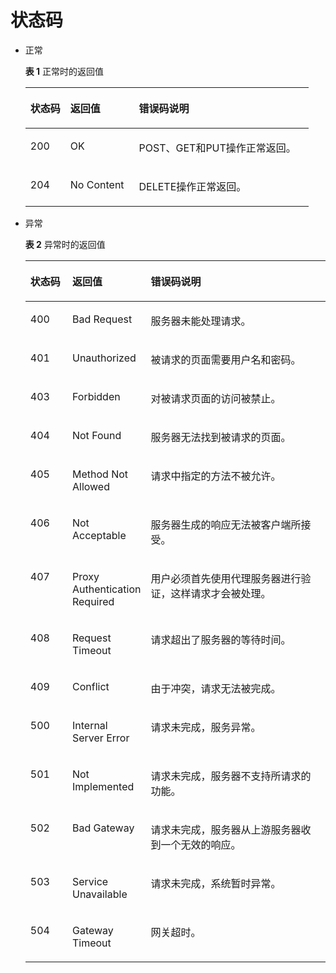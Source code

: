 # 状态码<a name="vpcep_08_0001"></a>

-   正常

    **表 1**  正常时的返回值

    <a name="ref520876711"></a>
    <table><thead align="left"><tr id="row57387379"><th class="cellrowborder" valign="top" width="14.14%" id="mcps1.2.4.1.1"><p id="p17866107"><a name="p17866107"></a><a name="p17866107"></a>状态码</p>
    </th>
    <th class="cellrowborder" valign="top" width="24.240000000000002%" id="mcps1.2.4.1.2"><p id="p37868539"><a name="p37868539"></a><a name="p37868539"></a>返回值</p>
    </th>
    <th class="cellrowborder" valign="top" width="61.62%" id="mcps1.2.4.1.3"><p id="p47452828"><a name="p47452828"></a><a name="p47452828"></a>错误码说明</p>
    </th>
    </tr>
    </thead>
    <tbody><tr id="row18473861"><td class="cellrowborder" valign="top" width="14.14%" headers="mcps1.2.4.1.1 "><p id="p19987807"><a name="p19987807"></a><a name="p19987807"></a>200</p>
    </td>
    <td class="cellrowborder" valign="top" width="24.240000000000002%" headers="mcps1.2.4.1.2 "><p id="p8399698"><a name="p8399698"></a><a name="p8399698"></a>OK</p>
    </td>
    <td class="cellrowborder" valign="top" width="61.62%" headers="mcps1.2.4.1.3 "><p id="p9286917"><a name="p9286917"></a><a name="p9286917"></a>POST、GET和PUT操作正常返回。</p>
    </td>
    </tr>
    <tr id="row16473390"><td class="cellrowborder" valign="top" width="14.14%" headers="mcps1.2.4.1.1 "><p id="p59276196"><a name="p59276196"></a><a name="p59276196"></a>204</p>
    </td>
    <td class="cellrowborder" valign="top" width="24.240000000000002%" headers="mcps1.2.4.1.2 "><p id="p36642608"><a name="p36642608"></a><a name="p36642608"></a>No Content</p>
    </td>
    <td class="cellrowborder" valign="top" width="61.62%" headers="mcps1.2.4.1.3 "><p id="p15261239"><a name="p15261239"></a><a name="p15261239"></a>DELETE操作正常返回。</p>
    </td>
    </tr>
    </tbody>
    </table>


-   异常

    **表 2**  异常时的返回值

    <a name="table651062517217"></a>
    <table><thead align="left"><tr id="row251182532119"><th class="cellrowborder" valign="top" width="14.14%" id="mcps1.2.4.1.1"><p id="p7511182512110"><a name="p7511182512110"></a><a name="p7511182512110"></a>状态码</p>
    </th>
    <th class="cellrowborder" valign="top" width="24.240000000000002%" id="mcps1.2.4.1.2"><p id="p19511325192115"><a name="p19511325192115"></a><a name="p19511325192115"></a>返回值</p>
    </th>
    <th class="cellrowborder" valign="top" width="61.62%" id="mcps1.2.4.1.3"><p id="p1651110257218"><a name="p1651110257218"></a><a name="p1651110257218"></a>错误码说明</p>
    </th>
    </tr>
    </thead>
    <tbody><tr id="row951102515213"><td class="cellrowborder" valign="top" width="14.14%" headers="mcps1.2.4.1.1 "><p id="p155111525152112"><a name="p155111525152112"></a><a name="p155111525152112"></a>400</p>
    </td>
    <td class="cellrowborder" valign="top" width="24.240000000000002%" headers="mcps1.2.4.1.2 "><p id="p15511225162116"><a name="p15511225162116"></a><a name="p15511225162116"></a>Bad Request</p>
    </td>
    <td class="cellrowborder" valign="top" width="61.62%" headers="mcps1.2.4.1.3 "><p id="p5511425172114"><a name="p5511425172114"></a><a name="p5511425172114"></a>服务器未能处理请求。</p>
    </td>
    </tr>
    <tr id="row951172562119"><td class="cellrowborder" valign="top" width="14.14%" headers="mcps1.2.4.1.1 "><p id="p1351132512118"><a name="p1351132512118"></a><a name="p1351132512118"></a>401</p>
    </td>
    <td class="cellrowborder" valign="top" width="24.240000000000002%" headers="mcps1.2.4.1.2 "><p id="p14511525122120"><a name="p14511525122120"></a><a name="p14511525122120"></a>Unauthorized</p>
    </td>
    <td class="cellrowborder" valign="top" width="61.62%" headers="mcps1.2.4.1.3 "><p id="p651102552120"><a name="p651102552120"></a><a name="p651102552120"></a>被请求的页面需要用户名和密码。</p>
    </td>
    </tr>
    <tr id="row1851172512212"><td class="cellrowborder" valign="top" width="14.14%" headers="mcps1.2.4.1.1 "><p id="p95115257217"><a name="p95115257217"></a><a name="p95115257217"></a>403</p>
    </td>
    <td class="cellrowborder" valign="top" width="24.240000000000002%" headers="mcps1.2.4.1.2 "><p id="p1351112517210"><a name="p1351112517210"></a><a name="p1351112517210"></a>Forbidden</p>
    </td>
    <td class="cellrowborder" valign="top" width="61.62%" headers="mcps1.2.4.1.3 "><p id="p8512225112119"><a name="p8512225112119"></a><a name="p8512225112119"></a>对被请求页面的访问被禁止。</p>
    </td>
    </tr>
    <tr id="row18512142502116"><td class="cellrowborder" valign="top" width="14.14%" headers="mcps1.2.4.1.1 "><p id="p35121825132114"><a name="p35121825132114"></a><a name="p35121825132114"></a>404</p>
    </td>
    <td class="cellrowborder" valign="top" width="24.240000000000002%" headers="mcps1.2.4.1.2 "><p id="p151219259211"><a name="p151219259211"></a><a name="p151219259211"></a>Not Found</p>
    </td>
    <td class="cellrowborder" valign="top" width="61.62%" headers="mcps1.2.4.1.3 "><p id="p10512182517211"><a name="p10512182517211"></a><a name="p10512182517211"></a>服务器无法找到被请求的页面。</p>
    </td>
    </tr>
    <tr id="row17512192520217"><td class="cellrowborder" valign="top" width="14.14%" headers="mcps1.2.4.1.1 "><p id="p5512112562113"><a name="p5512112562113"></a><a name="p5512112562113"></a>405</p>
    </td>
    <td class="cellrowborder" valign="top" width="24.240000000000002%" headers="mcps1.2.4.1.2 "><p id="p95121825162110"><a name="p95121825162110"></a><a name="p95121825162110"></a>Method Not  Allowed</p>
    </td>
    <td class="cellrowborder" valign="top" width="61.62%" headers="mcps1.2.4.1.3 "><p id="p15512425172112"><a name="p15512425172112"></a><a name="p15512425172112"></a>请求中指定的方法不被允许。</p>
    </td>
    </tr>
    <tr id="row451222511219"><td class="cellrowborder" valign="top" width="14.14%" headers="mcps1.2.4.1.1 "><p id="p95124252216"><a name="p95124252216"></a><a name="p95124252216"></a>406</p>
    </td>
    <td class="cellrowborder" valign="top" width="24.240000000000002%" headers="mcps1.2.4.1.2 "><p id="p75126258219"><a name="p75126258219"></a><a name="p75126258219"></a>Not Acceptable</p>
    </td>
    <td class="cellrowborder" valign="top" width="61.62%" headers="mcps1.2.4.1.3 "><p id="p2512162516212"><a name="p2512162516212"></a><a name="p2512162516212"></a>服务器生成的响应无法被客户端所接受。</p>
    </td>
    </tr>
    <tr id="row8512525192117"><td class="cellrowborder" valign="top" width="14.14%" headers="mcps1.2.4.1.1 "><p id="p55121225182120"><a name="p55121225182120"></a><a name="p55121225182120"></a>407</p>
    </td>
    <td class="cellrowborder" valign="top" width="24.240000000000002%" headers="mcps1.2.4.1.2 "><p id="p17512162542119"><a name="p17512162542119"></a><a name="p17512162542119"></a>Proxy Authentication Required</p>
    </td>
    <td class="cellrowborder" valign="top" width="61.62%" headers="mcps1.2.4.1.3 "><p id="p175121625182116"><a name="p175121625182116"></a><a name="p175121625182116"></a>用户必须首先使用代理服务器进行验证，这样请求才会被处理。</p>
    </td>
    </tr>
    <tr id="row85128253214"><td class="cellrowborder" valign="top" width="14.14%" headers="mcps1.2.4.1.1 "><p id="p0512102512119"><a name="p0512102512119"></a><a name="p0512102512119"></a>408</p>
    </td>
    <td class="cellrowborder" valign="top" width="24.240000000000002%" headers="mcps1.2.4.1.2 "><p id="p75121925142120"><a name="p75121925142120"></a><a name="p75121925142120"></a>Request Timeout</p>
    </td>
    <td class="cellrowborder" valign="top" width="61.62%" headers="mcps1.2.4.1.3 "><p id="p18513125142117"><a name="p18513125142117"></a><a name="p18513125142117"></a>请求超出了服务器的等待时间。</p>
    </td>
    </tr>
    <tr id="row11513102562116"><td class="cellrowborder" valign="top" width="14.14%" headers="mcps1.2.4.1.1 "><p id="p14513182592117"><a name="p14513182592117"></a><a name="p14513182592117"></a>409</p>
    </td>
    <td class="cellrowborder" valign="top" width="24.240000000000002%" headers="mcps1.2.4.1.2 "><p id="p9513102542118"><a name="p9513102542118"></a><a name="p9513102542118"></a>Conflict</p>
    </td>
    <td class="cellrowborder" valign="top" width="61.62%" headers="mcps1.2.4.1.3 "><p id="p135137258213"><a name="p135137258213"></a><a name="p135137258213"></a>由于冲突，请求无法被完成。</p>
    </td>
    </tr>
    <tr id="row115131825142116"><td class="cellrowborder" valign="top" width="14.14%" headers="mcps1.2.4.1.1 "><p id="p0513102532110"><a name="p0513102532110"></a><a name="p0513102532110"></a>500</p>
    </td>
    <td class="cellrowborder" valign="top" width="24.240000000000002%" headers="mcps1.2.4.1.2 "><p id="p9513425112117"><a name="p9513425112117"></a><a name="p9513425112117"></a>Internal Server Error</p>
    </td>
    <td class="cellrowborder" valign="top" width="61.62%" headers="mcps1.2.4.1.3 "><p id="p1451302520217"><a name="p1451302520217"></a><a name="p1451302520217"></a>请求未完成，服务异常。</p>
    </td>
    </tr>
    <tr id="row18513122519217"><td class="cellrowborder" valign="top" width="14.14%" headers="mcps1.2.4.1.1 "><p id="p4513132532113"><a name="p4513132532113"></a><a name="p4513132532113"></a>501</p>
    </td>
    <td class="cellrowborder" valign="top" width="24.240000000000002%" headers="mcps1.2.4.1.2 "><p id="p1513102519218"><a name="p1513102519218"></a><a name="p1513102519218"></a>Not Implemented</p>
    </td>
    <td class="cellrowborder" valign="top" width="61.62%" headers="mcps1.2.4.1.3 "><p id="p16513925102112"><a name="p16513925102112"></a><a name="p16513925102112"></a>请求未完成，服务器不支持所请求的功能。</p>
    </td>
    </tr>
    <tr id="row1351311256216"><td class="cellrowborder" valign="top" width="14.14%" headers="mcps1.2.4.1.1 "><p id="p12513625172119"><a name="p12513625172119"></a><a name="p12513625172119"></a>502</p>
    </td>
    <td class="cellrowborder" valign="top" width="24.240000000000002%" headers="mcps1.2.4.1.2 "><p id="p0513192542112"><a name="p0513192542112"></a><a name="p0513192542112"></a>Bad Gateway</p>
    </td>
    <td class="cellrowborder" valign="top" width="61.62%" headers="mcps1.2.4.1.3 "><p id="p1251332515211"><a name="p1251332515211"></a><a name="p1251332515211"></a>请求未完成，服务器从上游服务器收到一个无效的响应。</p>
    </td>
    </tr>
    <tr id="row2051392522120"><td class="cellrowborder" valign="top" width="14.14%" headers="mcps1.2.4.1.1 "><p id="p13513102522113"><a name="p13513102522113"></a><a name="p13513102522113"></a>503</p>
    </td>
    <td class="cellrowborder" valign="top" width="24.240000000000002%" headers="mcps1.2.4.1.2 "><p id="p25131425112110"><a name="p25131425112110"></a><a name="p25131425112110"></a>Service Unavailable</p>
    </td>
    <td class="cellrowborder" valign="top" width="61.62%" headers="mcps1.2.4.1.3 "><p id="p1951392514213"><a name="p1951392514213"></a><a name="p1951392514213"></a>请求未完成，系统暂时异常。</p>
    </td>
    </tr>
    <tr id="row10513625192113"><td class="cellrowborder" valign="top" width="14.14%" headers="mcps1.2.4.1.1 "><p id="p105131225112114"><a name="p105131225112114"></a><a name="p105131225112114"></a>504</p>
    </td>
    <td class="cellrowborder" valign="top" width="24.240000000000002%" headers="mcps1.2.4.1.2 "><p id="p1751322517219"><a name="p1751322517219"></a><a name="p1751322517219"></a>Gateway Timeout</p>
    </td>
    <td class="cellrowborder" valign="top" width="61.62%" headers="mcps1.2.4.1.3 "><p id="p11513525132114"><a name="p11513525132114"></a><a name="p11513525132114"></a>网关超时。</p>
    </td>
    </tr>
    </tbody>
    </table>


